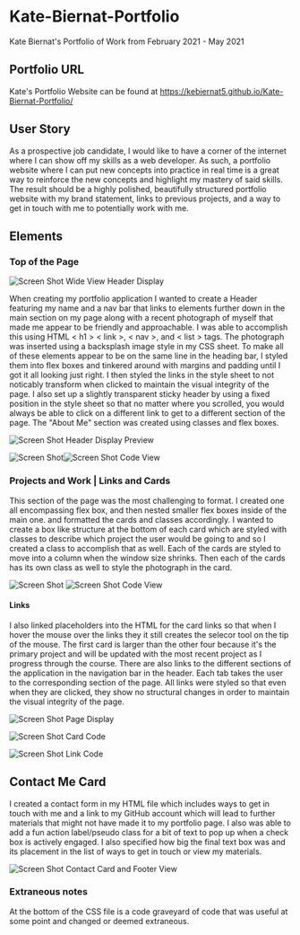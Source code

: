 # Kate-Biernat-Portfolio
Kate Biernat's Portfolio of Work from February 2021 - May 2021

## Portfolio URL
Kate's Portfolio Website can be found at https://kebiernat5.github.io/Kate-Biernat-Portfolio/

## User Story


As a prospective job candidate, I would like to have a corner of the internet where I can show off my skills as a web developer. As such, a portfolio website where I can put new concepts into practice in real time is a great way to reinforce the new concepts and highlight my mastery of said skills. The result should be a highly polished, beautifully structured portfolio website with my brand statement, links to previous projects, and a way to get in touch with me to potentially work with me. 


## Elements

### Top of the Page

![Screen Shot](./assets/images/Header/AboutMeScreenShot.png)
Wide View Header Display

When creating my portfolio application I wanted to create a Header featuring my name and a nav bar that links to elements further down in the main section on my page along with a recent photograph of myself that made me appear to be friendly and approachable. I was able to accomplish this using HTML <  h1 > < link >, < nav >, and < list > tags. The photograph was inserted using a backsplash image style in my CSS sheet. To make all of these elements appear to be on the same line in the heading bar, I styled them into flex boxes and tinkered around with margins and padding until I got it all looking just right. I then styled the links in the style sheet to not noticably transform when clicked to maintain the visual integrity of the page. I also set up a slightly transparent sticky header by using a fixed position in the style sheet so that no matter where you scrolled, you would always be able to click on a different link to get to a different section of the page. The "About Me" section was created using classes and flex boxes.


![Screen Shot](./assets/images/Header/header.png)
Header Display Preview

![Screen Shot](./assets/images/Header/headercsstext1.png)![Screen Shot](./assets/images/Header/headercsstext2.png)
Code View




### Projects and Work | Links and Cards

This section of the page was the most challenging to format. I created one all encompassing flex box, and then nested smaller flex boxes inside of the main one. and formatted the cards and classes accordingly. I wanted to create a box like structure at the bottom of each card which are styled with classes to describe which project the user would be going to and so I created a class to accomplish that as well. Each of the cards are styled to move into a column when the window size shrinks. Then each of the cards has its own class as well to style the photograph in the card.

![Screen Shot](./assets/images/Header/cardstyles1.png)
![Screen Shot](./assets/images/Header/cardstyles2.png)
Code View  


#### Links

I also linked placeholders into the HTML for the card links so that when I hover the mouse over the links they it still creates the selecor tool on the tip  of the mouse. The first card is larger than the other four because it's the primary project and will be updated with the most recent project as I progress through the course.  There are also links to the different sections of the application in the navigation bar in the header. Each tab takes the user to the corresponding section of the page. All links were styled so that even when they are clicked, they show no structural changes in order to maintain the visual integrity of the page.

![Screen Shot](./assets/images/Header/WorkAndProjects.png)
Page Display


![Screen Shot](./assets/images/Header/cardcode.png)
Card Code


![Screen Shot](./assets/images/Header/linkscode.png)
Link Code



## Contact Me Card

I created a contact form in my HTML file which includes ways to get in touch with me and a link to my GitHub account which will lead to further materials that might not have made it to my portfolio page. I also was able to add a fun action label/pseudo class for a bit of text to pop up when a check box is actively engaged. I also specified how big the final text box was and its placement in the list of ways to get in touch or view my materials.

![Screen Shot](./assets/images/Header/EndOfPage.png)
Contact Card and Footer View


### Extraneous notes
At the bottom of the CSS file is a code graveyard of code that was useful at some point and changed or deemed extraneous. 

